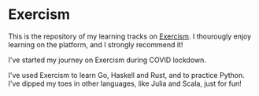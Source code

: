 # Exercism

This is the repository of my learning tracks on [Exercism](https://exercism.org/). 
I thourougly enjoy learning on the platform, and I strongly recommend it!

I've started my journey on Exercism during COVID lockdown.

I've used Exercism to learn Go, Haskell and Rust, and to practice Python. I've dipped my toes
in other languages, like Julia and Scala, just for fun!
